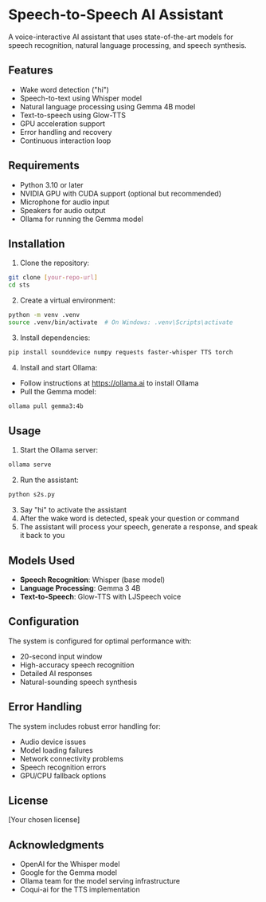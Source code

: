 # Speech-to-Speech AI Assistant

A voice-interactive AI assistant that uses state-of-the-art models for speech recognition, natural language processing, and speech synthesis.

## Features

- Wake word detection ("hi")
- Speech-to-text using Whisper model
- Natural language processing using Gemma 4B model
- Text-to-speech using Glow-TTS
- GPU acceleration support
- Error handling and recovery
- Continuous interaction loop

## Requirements

- Python 3.10 or later
- NVIDIA GPU with CUDA support (optional but recommended)
- Microphone for audio input
- Speakers for audio output
- Ollama for running the Gemma model

## Installation

1. Clone the repository:
```bash
git clone [your-repo-url]
cd sts
```

2. Create a virtual environment:
```bash
python -m venv .venv
source .venv/bin/activate  # On Windows: .venv\Scripts\activate
```

3. Install dependencies:
```bash
pip install sounddevice numpy requests faster-whisper TTS torch
```

4. Install and start Ollama:
- Follow instructions at https://ollama.ai to install Ollama
- Pull the Gemma model:
```bash
ollama pull gemma3:4b
```

## Usage

1. Start the Ollama server:
```bash
ollama serve
```

2. Run the assistant:
```bash
python s2s.py
```

3. Say "hi" to activate the assistant
4. After the wake word is detected, speak your question or command
5. The assistant will process your speech, generate a response, and speak it back to you

## Models Used

- **Speech Recognition**: Whisper (base model)
- **Language Processing**: Gemma 3 4B
- **Text-to-Speech**: Glow-TTS with LJSpeech voice

## Configuration

The system is configured for optimal performance with:
- 20-second input window
- High-accuracy speech recognition
- Detailed AI responses
- Natural-sounding speech synthesis

## Error Handling

The system includes robust error handling for:
- Audio device issues
- Model loading failures
- Network connectivity problems
- Speech recognition errors
- GPU/CPU fallback options

## License

[Your chosen license]

## Acknowledgments

- OpenAI for the Whisper model
- Google for the Gemma model
- Ollama team for the model serving infrastructure
- Coqui-ai for the TTS implementation